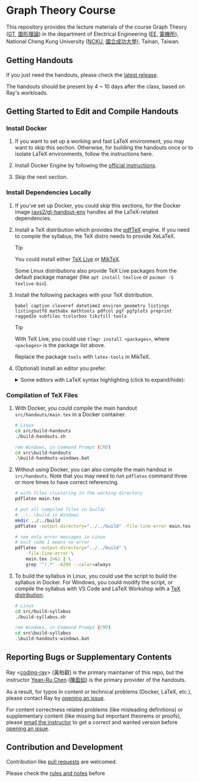 # Graph Theory Course

This repository provides the lecture materials of the course Graph Theory ([GT](https://class-qry.acad.ncku.edu.tw/crm/course_map/course.php?dept=N2&cono=N258400&lang=en), [圖形理論](https://class-qry.acad.ncku.edu.tw/crm/course_map/course.php?dept=N2&cono=N258400)) in the department of Electrical Engineering ([EE](https://www.ee.ncku.edu.tw/en/), [電機所](https://www.ee.ncku.edu.tw/)), National Cheng Kung University ([NCKU](https://www.ncku.edu.tw/), [國立成功大學](https://www.ncku.edu.tw/?Lang=zh-tw)), Tainan, Taiwan.

## Getting Handouts

If you just need the handouts, please check the [latest release](https://github.com/coding-ray/gt-course/releases/latest).

The handouts should be present by 4 ~ 10 days after the class, based on Ray's workloads.

## Getting Started to Edit and Compile Handouts

### Install Docker

1. If you want to set up a working and fast LaTeX environment, you may want to skip this section. Otherwise, for building the handouts once or to isolate LaTeX environments, follow the instructions here.

1. Install Docker Engine by following the [official instructions](https://docs.docker.com/engine/install/).

1. Skip the next section.

### Install Dependencies Locally

1.  If you've set up Docker, you could skip this sections, for the Docker image [rays2/gt-handout-env](https://hub.docker.com/r/rays2/gt-handout-env) handles all the LaTeX-related dependencies.

1.  Install a TeX distribution which provides the [pdfTeX](https://tug.org/applications/pdftex/) engine. If you need to compile the syllabus, the TeX distro needs to provide XeLaTeX.

    > [!TIP]
    > You could install either [TeX Live](https://www.tug.org/texlive/) or [MikTeX](https://miktex.org/download).
    >
    > Some Linux distributions also provide TeX Live packages from the default package manager (like `apt install texlive` or `pacman -S texlive-bin`).

1.  Install the following packages with your TeX distribution.

    <!--
    When building a Docker image as the environment, the script accesses this package list, so make sure this list covers all required packages to build handouts in a Docker container.

    Also, make sure the div tag is at three lines before the single-line package list.
    -->

    <div id="package-list"></div>

    ```
    babel caption cleveref datetime2 environ geometry listings listingsutf8 mathabx mathtools pdfcol pgf pgfplots preprint ragged2e subfiles tcolorbox tikzfill tools
    ```

    > [!TIP]
    > With TeX Live, you could use `tlmgr install <packages>`, where `<packages>` is the package list above.
    >
    > Replace the package `tools` with `latex-tools` in MikTeX.

1.  (Optional) Install an editor you prefer.
    <details>
    <summary>Some editors with LaTeX syntax highlighting (click to expand/hide):</summary>

    Terminal:

    1. [Emacs with AUCTeX](https://tex.stackexchange.com/a/356)
    1. [Vim/gVim](https://www.vim.org/), [Neovim](https://neovim.io/), [MacVim](https://macvim.org/) (macOS) with [vim-latex](https://vim-latex.sourceforge.net/)
    1. [Nano](https://www.nano-editor.org/)
    1. [Sublime Text](https://www.sublimetext.com/)

    Simple GUI:

    1. [Notepadqq](https://notepadqq.com/s/)
    1. [Notepad++](https://notepad-plus-plus.org/)

    Comprehensive GUI, IDE:

    1. [Visual Studio Code](https://code.visualstudio.com/) (VS Code), [VSCodium](https://vscodium.com/)
    1. [TexMaker](https://www.xm1math.net/texmaker/)
    1. [TeXstudio](https://www.texstudio.org/)
    1. [TeXworks](https://tug.org/texworks/)
    </details>

### Compilation of TeX Files

<div id="docker-handout"></div>

1.  With Docker, you could compile the main handout `src/handouts/main.tex` in a Docker container.

    ```bash
    # Linux
    cd src/build-handouts
    ./build-handouts.sh
    ```

    ```bat
    rem Windows, in Command Prompt (CMD)
    cd src\build-handouts
    .\build-handouts-windows.bat
    ```

1.  Without using Docker, you can also compile the main handout in `src/handouts`. Note that you may need to run `pdflatex` command three or more times to have correct referencing.

    ```bash
    # with files clustering in the working directory
    pdflatex main.tex

    # put all compiled files in build/
    # ..\..\build in Windows
    mkdir ../../build
    pdflatex -output-directory="../../build" -file-line-error main.tex

    # see only error messages in Linux
    # exit code 1 means no error
    pdflatex -output-directory="../../build" \
        -file-line-error \
        main.tex 2>&1 | \
        grep '^!.*' -A200 --color=always
    ```

1.  To build the syllabus in Linux, you could use the script to build the syllabus in Docker. For Windows, you could modify the script, or compile the syllabus with VS Code and LaTeX Workshop with a [TeX distribution](#install-dependencies-locally).
    ```bash
    # Linux
    cd src/build-syllabus
    ./build-syllabus.sh
    ```
    ```bat
    rem Windows, in Command Prompt (CMD)
    cd src\build-syllabus
    .\build-handouts-windows.bat
    ```

## Reporting Bugs or Supplementary Contents

Ray <[coding-ray](https://github.com/coding-ray)> (黃柏叡) is the primary maintainer of this repo, but the instructor [Yean-Ru Chen](https://www.ee.ncku.edu.tw/en/teacher/index2.php?teacher_id=162) ([陳盈如](https://www.ee.ncku.edu.tw/teacher/index2.php?teacher_id=162)) is the primary provider of the handouts.

As a result, for typos in content or technical problems (Docker, LaTeX, etc.), please contact Ray by [opening an issue](https://github.com/coding-ray/gt-course/issues).

For content correctness related problems (like misleading definitions) or supplementary content (like missing but important theorems or proofs), please [email the instructor](https://www.ee.ncku.edu.tw/teacher/index2.php?teacher_id=162) to get a correct and wanted version before [opening an issue](https://github.com/coding-ray/gt-course/issues).

## Contribution and Development

Contribution like [pull requests](https://github.com/coding-ray/gt-course/pulls) are welcomed.

Please check the [rules and notes](doc/dev-notes.md) before
